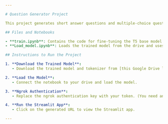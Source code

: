 ```yaml
---

# Question Generator Project

This project generates short answer questions and multiple-choice questions (MCQs) from a given context using the answer provided.

## Files and Notebooks

- **train.ipynb**: Contains the code for fine-tuning the T5 base model to generate questions.
- **Load_model.ipynb**: Loads the trained model from the drive and uses it to generate short answer questions or MCQs, depending on the need. This notebook also utilizes Streamlit for deployment.

## Instructions to Run the Project

1. **Download the Trained Model**:
   - Download the trained model and tokenizer from [this Google Drive link](https://drive.google.com/drive/folders/11uzZVjyk8cZB12IFIJUMQ6JYc-VBm650?usp=drive_link) and save them in your drive.

2. **Load the Model**:
   - Connect the notebook to your drive and load the model.

3. **Ngrok Authentication**:
   - Replace the ngrok authentication key with your token. (You need an ngrok account for this).

4. **Run the Streamlit App**:
   - Click on the generated URL to view the Streamlit app.

---
```

